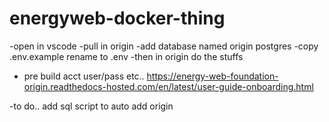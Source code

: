 # energyweb-docker-thing
-open in vscode
-pull in origin
-add database named origin postgres 
-copy .env.example rename to .env
-then in origin do the stuffs
- pre build acct user/pass etc.. https://energy-web-foundation-origin.readthedocs-hosted.com/en/latest/user-guide-onboarding.html

-to do.. add sql script to auto add origin 
